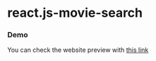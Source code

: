 # react.js-movie-search


### Demo

You can check the website preview with [this link]( https://vladyani.github.io/react.js-movie-search/index.html)

